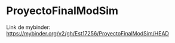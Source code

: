 # ProyectoFinalModSim
Link de mybinder: https://mybinder.org/v2/gh/Est17256/ProyectoFinalModSim/HEAD
